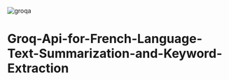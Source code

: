 ![groqa](https://github.com/Bikas0/Groq-Api-for-French-Language-Text-Summarization-and-Keyword-Extraction/assets/66817101/b22e883a-17c3-4647-988f-705a9e5433d3)
# Groq-Api-for-French-Language-Text-Summarization-and-Keyword-Extraction
